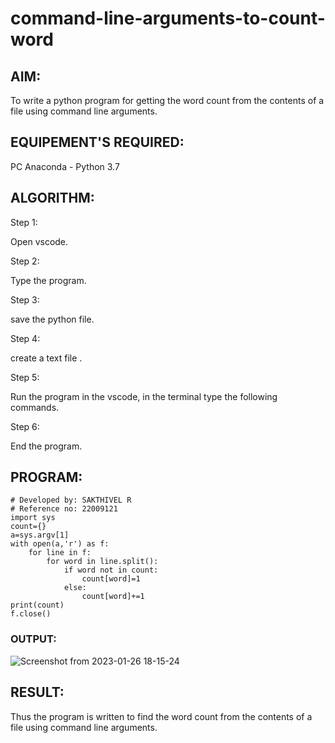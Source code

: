# command-line-arguments-to-count-word
## AIM:
To write a python program for getting the word count from the contents of a file using command line arguments.
## EQUIPEMENT'S REQUIRED: 
PC
Anaconda - Python 3.7
## ALGORITHM: 
Step 1:

Open vscode.

Step 2:

Type the program.

Step 3:

save the python file.

Step 4:

create a text file .

Step 5:

Run the program in the vscode, in the terminal type the following commands.

Step 6:

End the program.
 

## PROGRAM:
```
# Developed by: SAKTHIVEL R
# Reference no: 22009121
import sys
count={}
a=sys.argv[1]
with open(a,'r') as f:
    for line in f:
        for word in line.split():
            if word not in count:
                count[word]=1
            else:
                count[word]+=1
print(count)
f.close()
```

### OUTPUT:
![Screenshot from 2023-01-26 18-15-24](https://user-images.githubusercontent.com/120550359/214838850-f7fddb80-8c1d-40d2-bf59-05f49b270dc7.png)





## RESULT:
Thus the program is written to find the word count from the contents of a file using command line arguments.
